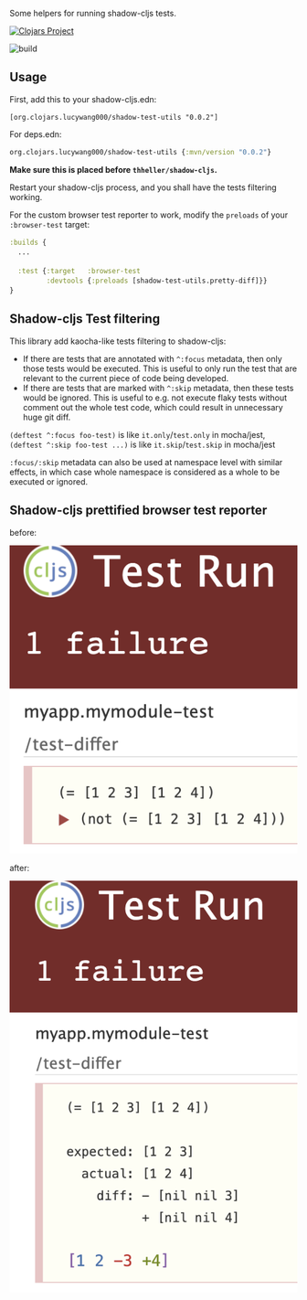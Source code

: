 Some helpers for running shadow-cljs tests.


[![Clojars Project](https://img.shields.io/clojars/v/org.clojars.lucywang000/shadow-test-utils.svg)](https://clojars.org/org.clojars.lucywang000/shadow-test-utils)

![build](https://github.com/lucywang000/shadow-test-utils/actions/workflows/build.yml/badge.svg?branch=master)

## Usage

First, add this to your shadow-cljs.edn:

```
[org.clojars.lucywang000/shadow-test-utils "0.0.2"]
```

For deps.edn:

```clojure
org.clojars.lucywang000/shadow-test-utils {:mvn/version "0.0.2"}
```

__Make sure this is placed before `thheller/shadow-cljs`.__

Restart your shadow-cljs process, and you shall have the tests filtering working.

For the custom browser test reporter to work, modify the `preloads` of your `:browser-test` target:

```clojure
:builds {
  ...

  :test {:target   :browser-test
         :devtools {:preloads [shadow-test-utils.pretty-diff]}}
}
```

## Shadow-cljs Test filtering

This library add kaocha-like tests filtering to shadow-cljs:

- If there are tests that are annotated with `^:focus` metadata, then only those tests would be executed. This is useful to only run the test that are relevant to the current piece of code being developed.
- If there are tests that are marked with `^:skip` metadata, then these tests would be ignored. This is useful to e.g. not execute flaky tests without comment out the whole test code, which could result in unnecessary huge git diff.

`(deftest ^:focus foo-test)` is like `it.only`/`test.only` in mocha/jest, `(deftest ^:skip foo-test ...)` is like `it.skip`/`test.skip` in mocha/jest

`:focus/:skip` metadata can also be used at namespace level with similar effects, in which case whole namespace is considered as a whole to be executed or ignored.

## Shadow-cljs prettified browser test reporter

before:

![Before](screenshots/diff-before.png)

after:

![After](screenshots/diff-after.png)
